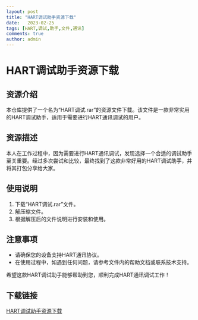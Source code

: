 ```yaml
---
layout: post
title: "HART调试助手资源下载"
date:   2023-02-25
tags: [HART,调试,助手,文件,通讯]
comments: true
author: admin
---
```

# HART调试助手资源下载

## 资源介绍

本仓库提供了一个名为“HART调试.rar”的资源文件下载。该文件是一款非常实用的HART调试助手，适用于需要进行HART通讯调试的用户。

## 资源描述

本人在工作过程中，因为需要进行HART通讯调试，发现选择一个合适的调试助手至关重要。经过多次尝试和比较，最终找到了这款非常好用的HART调试助手，并将其打包分享给大家。

## 使用说明

1. 下载“HART调试.rar”文件。
2. 解压缩文件。
3. 根据解压后的文件说明进行安装和使用。

## 注意事项

- 请确保您的设备支持HART通讯协议。
- 在使用过程中，如遇到任何问题，请参考文件内的帮助文档或联系技术支持。

希望这款HART调试助手能够帮助到您，顺利完成HART通讯调试工作！

## 下载链接

[HART调试助手资源下载](https://pan.quark.cn/s/047f9b2179ec)
